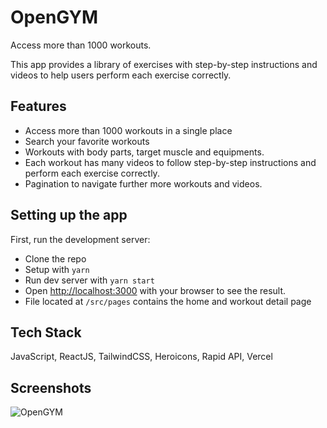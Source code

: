 # OpenGYM

Access more than 1000 workouts.

This app provides a library of exercises with step-by-step instructions and videos to help users perform each exercise correctly.

## Features

- Access more than 1000 workouts in a single place
- Search your favorite workouts
- Workouts with body parts, target muscle and equipments.
- Each workout has many videos to follow step-by-step instructions and perform each exercise correctly.
- Pagination to navigate further more workouts and videos.

## Setting up the app

First, run the development server:

- Clone the repo
- Setup with `yarn`
- Run dev server with `yarn start`
- Open [http://localhost:3000](http://localhost:3000) with your browser to see the result.
- File located at `/src/pages` contains the home and workout detail page

## Tech Stack

JavaScript, ReactJS, TailwindCSS, Heroicons, Rapid API, Vercel

## Screenshots

![OpenGYM](https://user-images.githubusercontent.com/54701022/228191820-f6ef2d17-e7f4-4820-91f7-2f7114d0360b.png)
